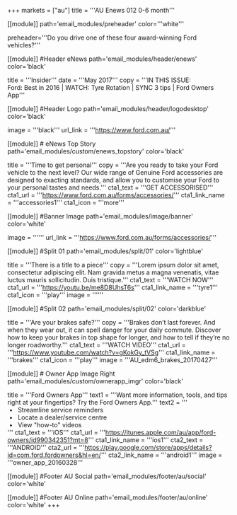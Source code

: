 +++
markets = ["au"]
title = '''AU Enews 012 0-6 month'''

[[module]]
path='email_modules/preheader'
color='''white'''

   preheader='''Do you drive one of these four award-winning Ford vehicles?'''

[[module]] #Header eNews
path='email_modules/header/enews'
color='black'

  title = '''Insider'''
  date = '''May 2017'''
  copy = '''IN THIS ISSUE:<br />Ford: Best in 2016 | WATCH: Tyre Rotation | SYNC 3 tips | Ford Owners App'''

[[module]] #Header Logo
path='email_modules/header/logodesktop'
color='black'

  image = '''black'''
  url_link = '''https://www.ford.com.au/'''

[[module]] # eNews Top Story
path='email_modules/custom/enews_topstory'
color='black'

  title = '''Time to get personal'''
  copy = '''Are you ready to take your Ford vehicle to the next level? Our wide range of Genuine Ford accessories are designed to exacting standards, and allow you to customise your Ford to your personal tastes and needs.'''
  cta1_text = '''GET ACCESSORISED'''
  cta1_url = '''https://www.ford.com.au/forms/accessories/'''
  cta1_link_name = '''accessories1'''
  cta1_icon = '''more'''

  [[module]] #Banner Image
path='email_modules/image/banner'
color='white'

  image = ''''''
  url_link = '''https://www.ford.com.au/forms/accessories/'''

[[module]] #Split 01
path='email_modules/split/01'
color='lightblue'

title = '''There is a title to a piece'''
  copy = '''Lorem ipsum dolor sit amet, consectetur adipiscing elit. Nam gravida metus a magna venenatis, vitae luctus mauris sollicitudin. Duis tristique.'''
  cta1_text = '''WATCH NOW'''
  cta1_url = '''https://youtu.be/me8D8UhsT6s'''
  cta1_link_name = '''tyre1'''
  cta1_icon = '''play'''
  image = ''''''
  

  [[module]] #Split 02
path='email_modules/split/02'
color='darkblue'

  title = '''Are your brakes safe?'''
  copy = '''Brakes don’t last forever. And when they wear out, it can spell danger for your daily commute. Discover how to keep your brakes in top shape for longer, and how to tell if they’re no longer roadworthy.'''
  cta1_text = '''WATCH VIDEO'''
  cta1_url = '''https://www.youtube.com/watch?v=gKokGy_tVSg'''
  cta1_link_name = '''brakes'''
  cta1_icon = '''play'''
  image = '''AU_edm6_brakes_20170427'''


[[module]] # Owner App Image Right
path='email_modules/custom/ownerapp_imgr'
color='black'

  title = '''Ford Owners App'''
  text1 = '''Want more information, tools, and tips right at your fingertips? Try the Ford Owners App.'''
  text2 = '''<br />&nbsp;&#8226;&nbsp;&nbsp;&nbsp;Streamline service reminders<br />&nbsp;&#8226;&nbsp;&nbsp;&nbsp;Locate a dealer/service centre<br />&nbsp;&#8226;&nbsp;&nbsp;&nbsp;View "how-to" videos<br />'''
  cta1_text = '''iOS'''
  cta1_url = '''https://itunes.apple.com/au/app/ford-owners/id990342351?mt=8'''
  cta1_link_name = '''ios1'''
  cta2_text = '''ANDROID'''
  cta2_url = '''https://play.google.com/store/apps/details?id=com.ford.fordowners&hl=en/'''
  cta2_link_name = '''android1'''
  image = '''owner_app_20160328'''

[[module]] #Footer AU Social
path='email_modules/footer/au/social'
color='white'

[[module]] #Footer AU Online
path='email_modules/footer/au/online'
color='white'
+++
